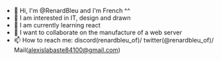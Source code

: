 - 👋 Hi, I'm @RenardBleu and I'm French ^^
- 👀 I am interested in IT, design and drawn
- 🌱 I am currently learning react
- 💞️ I want to collaborate on the manufacture of a web server
- 📫 How to reach me:
 discord(renardbleu_of)/
 twitter(@renardbleu_of)/
 Mail(alexislabaste84100@gmail.com)

